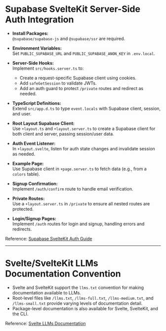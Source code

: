 # Supabase SvelteKit Server-Side Auth Integration

- **Install Packages:**  
  `@supabase/supabase-js` and `@supabase/ssr` are required.

- **Environment Variables:**  
  Set `PUBLIC_SUPABASE_URL` and `PUBLIC_SUPABASE_ANON_KEY` in `.env.local`.

- **Server-Side Hooks:**  
  Implement `src/hooks.server.ts` to:
  - Create a request-specific Supabase client using cookies.
  - Add `safeGetSession` to validate JWTs.
  - Add an auth guard to protect `/private` routes and redirect as needed.

- **TypeScript Definitions:**  
  Extend `src/app.d.ts` to type `event.locals` with Supabase client, session, and user.

- **Root Layout Supabase Client:**  
  Use `+layout.ts` and `+layout.server.ts` to create a Supabase client for both client and server, passing session/user data.

- **Auth Event Listener:**  
  In `+layout.svelte`, listen for auth state changes and invalidate session as needed.

- **Example Page:**  
  Use Supabase client in `+page.server.ts` to fetch data (e.g., from a `colors` table).

- **Signup Confirmation:**  
  Implement `/auth/confirm` route to handle email verification.

- **Private Routes:**  
  Use a `+layout.server.ts` in `/private` to ensure all nested routes are protected.

- **Login/Signup Pages:**  
  Implement `/auth` routes for login and signup, handling errors and redirects.

Reference: [Supabase SvelteKit Auth Guide](https://supabase.com/docs/guides/auth/server-side/sveltekit)

---

# Svelte/SvelteKit LLMs Documentation Convention

- Svelte and SvelteKit support the `llms.txt` convention for making documentation available to LLMs.
- Root-level files like `/llms.txt`, `/llms-full.txt`, `/llms-medium.txt`, and `/llms-small.txt` provide varying levels of documentation detail.
- Package-level documentation is also available for Svelte, SvelteKit, and the CLI.

Reference: [Svelte LLMs Documentation](https://svelte.dev/docs/llms) 